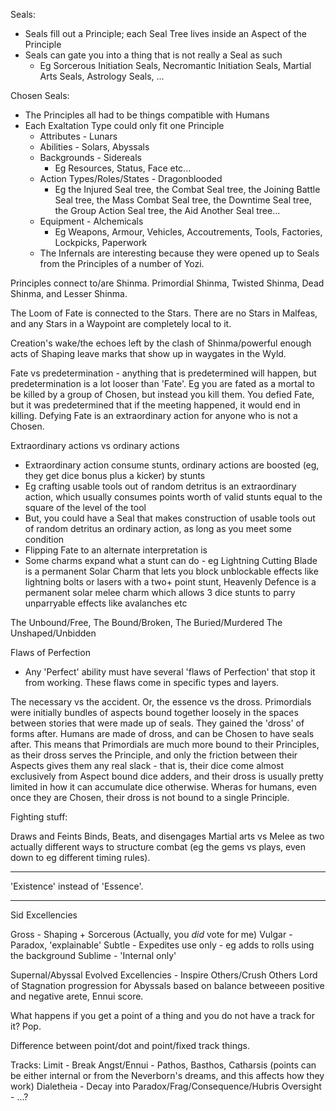 Seals:
- Seals fill out a Principle; each Seal Tree lives inside an Aspect of the Principle
- Seals can gate you into a thing that is not really a Seal as such
  - Eg Sorcerous Initiation Seals, Necromantic Initiation Seals, Martial Arts Seals, Astrology Seals, ...

Chosen Seals:
- The Principles all had to be things compatible with Humans
- Each Exaltation Type could only fit one Principle
  - Attributes - Lunars
  - Abilities - Solars, Abyssals
  - Backgrounds - Sidereals
    - Eg Resources, Status, Face etc...
  - Action Types/Roles/States - Dragonblooded
    - Eg the Injured Seal tree, the Combat Seal tree, the Joining Battle Seal tree, the Mass Combat Seal tree, the Downtime Seal tree, the Group Action Seal tree, the Aid Another Seal tree...
  - Equipment - Alchemicals
    - Eg Weapons, Armour, Vehicles, Accoutrements, Tools, Factories, Lockpicks, Paperwork
  - The Infernals are interesting because they were opened up to Seals from the Principles of a number of Yozi.

Principles connect to/are Shinma. Primordial Shinma, Twisted Shinma, Dead Shinma, and Lesser Shinma.

The Loom of Fate is connected to the Stars. There are no Stars in Malfeas, and any Stars in a Waypoint are completely local to it.

Creation's wake/the echoes left by the clash of Shinma/powerful enough acts of Shaping leave marks that show up in waygates in the Wyld.

Fate vs predetermination - anything that is predetermined will happen, but predetermination is a lot looser than 'Fate'.
Eg you are fated as a mortal to be killed by a group of Chosen, but instead you kill them. You defied Fate, but it was predetermined that if the meeting happened, it would end in killing.
Defying Fate is an extraordinary action for anyone who is not a Chosen.

Extraordinary actions vs ordinary actions
- Extraordinary action consume stunts, ordinary actions are boosted (eg, they get dice bonus plus a kicker) by stunts
- Eg crafting usable tools out of random detritus is an extraordinary action, which usually consumes points worth of valid stunts equal to the square of the level of the tool
- But, you could have a Seal that makes construction of usable tools out of random detritus an ordinary action, as long as you meet some condition
- Flipping Fate to an alternate interpretation is 
- Some charms expand what a stunt can do - eg Lightning Cutting Blade is a permanent Solar Charm that lets you block unblockable effects like lightning bolts or lasers with a two+ point stunt, Heavenly Defence is a permanent solar melee charm which allows 3 dice stunts to parry unparryable effects like avalanches etc

The Unbound/Free, The Bound/Broken, The Buried/Murdered
The Unshaped/Unbidden

Flaws of Perfection
- Any 'Perfect' ability must have several 'flaws of Perfection' that stop it from working. These flaws come in specific types and layers.

The necessary vs the accident. Or, the essence vs the dross. Primordials were initially bundles of aspects bound together loosely in the spaces between stories that were made up of seals. They gained the 'dross' of forms after. Humans are made of dross, and can be Chosen to have seals after. This means that Primordials are much more bound to their Principles, as their dross serves the Principle, and only the friction between their Aspects gives them any real slack - that is, their dice come almost exclusively from Aspect bound dice adders, and their dross is usually pretty limited in how it can accumulate dice otherwise. Wheras for humans, even once they are Chosen, their dross is not bound to a single Principle.

Fighting stuff:

Draws and Feints
Binds, Beats, and disengages
Martial arts vs Melee as two actually different ways to structure combat (eg the gems vs plays, even down to eg different timing rules).

---

'Existence' instead of 'Essence'.

---

Sid Excellencies

Gross   - Shaping + Sorcerous (Actually, you *did* vote for me)
Vulgar  - Paradox, 'explainable'
Subtle  - Expedites use only - eg adds to rolls using the background
Sublime - 'Internal only'

Supernal/Abyssal Evolved Excellencies - Inspire Others/Crush Others
Lord of Stagnation progression for Abyssals based on balance betweeen positive and negative arete, Ennui score.

What happens if you get a point of a thing and you do not have a track for it? Pop.

Difference between point/dot and point/fixed track things.

Tracks:
Limit - Break
Angst/Ennui - Pathos, Basthos, Catharsis (points can be either internal or from the Neverborn's dreams, and this affects how they work)
Dialetheia - Decay into Paradox/Frag/Consequence/Hubris
Oversight - ...?
